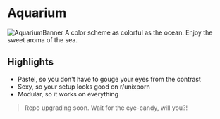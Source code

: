 # Aquarium
![AquariumBanner](https://user-images.githubusercontent.com/57213270/113396636-753b8580-93b9-11eb-9fab-0dd66a8bbc8a.png)
A color scheme as colorful as the ocean. Enjoy the sweet aroma of the sea.

## Highlights

- Pastel, so you don't have to gouge your eyes from the contrast
- Sexy, so your setup looks good on r/unixporn
- Modular, so it works on everything

> Repo upgrading soon. Wait for the eye-candy, will you?!
